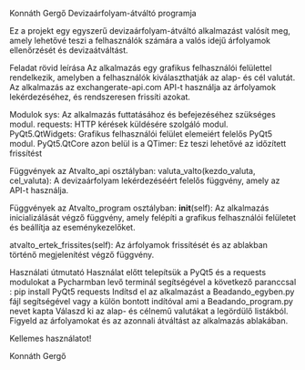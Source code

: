 Konnáth Gergő Devizaárfolyam-átváltó programja

Ez a projekt egy egyszerű devizaárfolyam-átváltó alkalmazást valósít meg, amely lehetővé teszi a felhasználók számára a valós idejű árfolyamok ellenőrzését és devizaátváltást.

Feladat rövid leírása
Az alkalmazás egy grafikus felhasználói felülettel rendelkezik, amelyben a felhasználók kiválaszthatják az alap- és cél valutát. Az alkalmazás az exchangerate-api.com API-t használja az árfolyamok lekérdezéséhez, és rendszeresen frissíti azokat.

Modulok
sys: Az alkalmazás futtatásához és befejezéséhez szükséges modul.
requests: HTTP kérések küldésére szolgáló modul.
PyQt5.QtWidgets: Grafikus felhasználói felület elemeiért felelős PyQt5 modul.
PyQt5.QtCore azon belül is a QTimer: Ez teszi lehetővé az időzített frissítést

Függvények az Atvalto_api osztályban:
valuta_valto(kezdo_valuta, cel_valuta): A devizaárfolyam lekérdezéséért felelős függvény, amely az API-t használja.

Függvények az Atvalto_program osztályban:
__init__(self): Az alkalmazás inicializálását végző függvény, amely felépíti a grafikus felhasználói felületet és beállítja az eseménykezelőket.

atvalto_ertek_frissites(self): Az árfolyamok frissítését és az ablakban történő megjelenítést végző függvény.

Használati útmutató
Használat előtt telepítsük a PyQt5 és a requests modulokat a Pycharmban levő terminál segítségével a következő paranccsal : pip install PyQt5 requests
Indítsd el az alkalmazást a Beadando_egyben.py fájl segítségével vagy a külön bontott indítóval ami a Beadando_program.py nevet kapta
Válaszd ki az alap- és célnemű valutákat a legördülő listákból.
Figyeld az árfolyamokat és az azonnali átváltást az alkalmazás ablakában.

Kellemes használatot!

Konnáth Gergő
